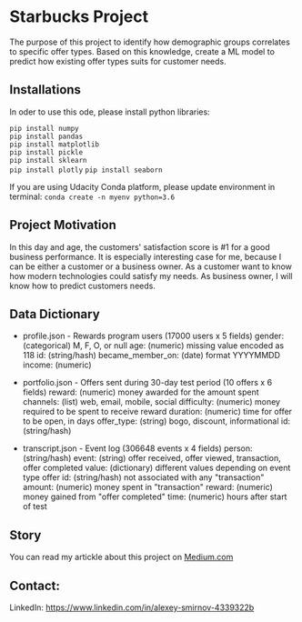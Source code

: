 # Starbucks Project
The purpose of this project to identify how demographic groups correlates to specific offer types. Based on this knowledge, create a ML model to predict how existing offer types suits for customer needs.

## Installations
In oder to use this ode, please install python libraries:

`pip install numpy`  
`pip install pandas`  
`pip install matplotlib`  
`pip install pickle`  
`pip install sklearn`  
`pip install plotly`
`pip install seaborn`

If you are using Udacity Conda platform, please update environment in terminal: `conda create -n myenv python=3.6`

## Project Motivation
In this day and age, the customers' satisfaction score is #1 for a good business performance. It is especially interesting case for me, because I can be either a customer or a business owner. As a customer want to know how modern technologies could satisfy my needs. As business owner, I will know how to predict customers needs.

## Data Dictionary
* profile.json - Rewards program users (17000 users x 5 fields)
gender: (categorical) M, F, O, or null
age: (numeric) missing value encoded as 118
id: (string/hash)
became_member_on: (date) format YYYYMMDD
income: (numeric)

* portfolio.json - Offers sent during 30-day test period (10 offers x 6 fields)
reward: (numeric) money awarded for the amount spent
channels: (list) web, email, mobile, social
difficulty: (numeric) money required to be spent to receive reward
duration: (numeric) time for offer to be open, in days
offer_type: (string) bogo, discount, informational
id: (string/hash)

* transcript.json - Event log (306648 events x 4 fields)
person: (string/hash)
event: (string) offer received, offer viewed, transaction, offer completed
value: (dictionary) different values depending on event type
offer id: (string/hash) not associated with any "transaction"
amount: (numeric) money spent in "transaction"
reward: (numeric) money gained from "offer completed"
time: (numeric) hours after start of test

## Story
You can read my artickle about this project on [Medium.com](https://best-mahogany-dolphin-856.medium.com/starbucks-project-18d8fb8dd85)

## Contact:
LinkedIn: https://www.linkedin.com/in/alexey-smirnov-4339322b
